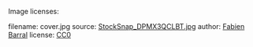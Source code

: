 Image licenses:

filename: cover.jpg
source:   [StockSnap_DPMX3QCLBT.jpg](https://stocksnap.io/photo/DPMX3QCLBT)
author:   [Fabien Barral](https://stocksnap.io/author/49030)
license:  [CC0](https://creativecommons.org/publicdomain/zero/1.0/)

